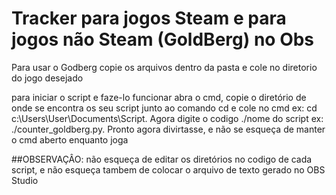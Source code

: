 # Tracker para jogos Steam e para jogos não Steam (GoldBerg) no Obs
Para usar o Godberg copie os arquivos dentro da pasta e cole no diretorio do jogo desejado

para iniciar o script e faze-lo funcionar abra o cmd, copie o diretório de onde se encontra os seu script junto ao comando cd e cole no cmd ex: cd c:\Users\User\Documents\Script. Agora digite o codigo ./nome do script ex: ./counter_goldberg.py. Pronto agora divirtasse, e não se esqueça de manter o cmd aberto enquanto joga

##OBSERVAÇÂO: não esqueça de editar os diretórios no codigo de cada script, e não esqueça tambem de colocar o arquivo de texto gerado no OBS Studio
